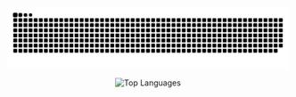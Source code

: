 
<div align="center">
  <picture>
      <source media="(prefers-color-scheme: dark)" srcset="dist/github-snake-dark.svg" />
      <source media="(prefers-color-scheme: light)" srcset="dist/github-snake.svg" />
      <img alt="github-snake" src="dist/github-snake.svg" />
  </picture>

  ![Top Languages](https://github-readme-stats.vercel.app/api/top-langs?username=sdfgsdfgd&layout=compact&theme=gruvbox&show_icons)
</div>

<!--
- 🔭 I’m currently working on ...
- 🌱 I’m currently learning ...
- 👯 I’m looking to collaborate on ...
- 🤔 I’m looking for help with ...
- 💬 Ask me about ...
- 📫 How to reach me: ...
- 😄 Pronouns: ...
- ⚡ Fun fact: ...
-->
